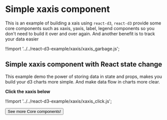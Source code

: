 # Simple xaxis component

This is an example of building a xais using `react-d3`, `react-d3` provide some core components such as xaxis, yaxis, label, legend components so you don't need to build it over and over again. And another benefit is to track your data easier

<div id="garbage-xaxis" class="demo"></div>
<script src="../../react-d3-example/dist/min/es5/xaxis_garbage.min.js"></script>

!!import '../../react-d3-example/xaxis/xaxis_garbage.js';


## Simple xaxis component with React state change

This example demo the power of storing data in state and props, makes you build your d3 charts more simple. And make data flow in charts more clear.

**Click the xaxis below**

<div id="click-xaxis" class="demo"></div>
<script src="../../react-d3-example/dist/min/es5/xaxis_click.min.js"></script>

!!import '../../react-d3-example/xaxis/xaxis_click.js';

<a href="/docs/core">
  <button type="button" class="btn btn-danger btn-lg">See more Core components!</button>
</a>
